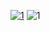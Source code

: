 [![1](https://i.imgur.com/66CJFeC.jpg)](https://app.box.com/shared/static/tzv49d73xfozs5oy56wjl8dsy04nd9me.zip)
![1](https://i.imgur.com/TpoZKOB.png)
